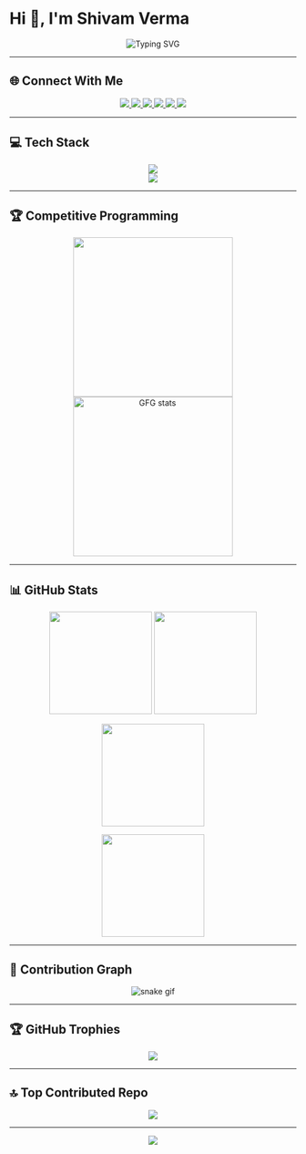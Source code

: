 # Hi 👋, I'm Shivam Verma

<p align="center">
  <img src="https://readme-typing-svg.herokuapp.com?color=E22FE4&width=450&height=45&lines=Emerging+Software+Engineer;Open-Source+Enthusiast;AI+Innovator;Problem+Solver;Nice+To+Meet+You+!" alt="Typing SVG" />
</p>


---

## 🌐 Connect With Me
<p align="center">
  <a href="https://www.linkedin.com/in/shivam-verma-b38269258/" target="_blank">
    <img src="https://img.shields.io/badge/LinkedIn-%230077B5.svg?style=for-the-badge&logo=linkedin&logoColor=white" />
  </a>
  <a href="https://stackoverflow.com/users/23365976" target="_blank">
    <img src="https://img.shields.io/badge/-Stackoverflow-FE7A16?style=for-the-badge&logo=stack-overflow&logoColor=white" />
  </a>
  <a href="https://x.com/Shivamverma090" target="_blank">
    <img src="https://img.shields.io/badge/X-black.svg?style=for-the-badge&logo=X&logoColor=white" />
  </a>
  <a href="mailto:shivamverma7522075220@gmail.com" target="_blank">
    <img src="https://img.shields.io/badge/Email-D14836?style=for-the-badge&logo=gmail&logoColor=white" />
  </a>
  <a href="https://leetcode.com/sver3215/" target="_blank">
    <img src="https://img.shields.io/badge/LeetCode-FFA116?style=for-the-badge&logo=leetcode&logoColor=black" />
  </a>
  <a href="https://auth.geeksforgeeks.org/user/shivamverma42k3" target="_blank">
    <img src="https://img.shields.io/badge/GeeksforGeeks-0F9D58?style=for-the-badge&logo=geeksforgeeks&logoColor=white" />
  </a>
</p>

---

## 💻 Tech Stack
<p align="center">
  <img src="https://skillicons.dev/icons?i=cpp,java,js,html,css,react,redux,nodejs,express,tailwind,firebase,mongodb,mysql,spring,postman,git,github,npm" />
  <br/>
  <img src="https://skillicons.dev/icons?i=python,sklearn,tensorflow,pandas,numpy,matplotlib" />
</p>

---

## 🏆 Competitive Programming
<p align="center">
  <a href="https://leetcode.com/sver3215/">
    <img height="280em" src="https://leetcard.jacoblin.cool/sver3215?theme=dark&font=PT%20Serif&ext=contest" />
  </a>
  <a href="https://www.geeksforgeeks.org/user/shivamverma42k3/">
    <img height="280em" src="https://gfgstatscard.vercel.app/shivamverma42k3" alt="GFG stats" />
  </a>
</p>

---

## 📊 GitHub Stats
<p align="center">
  <img src="https://github-readme-stats.vercel.app/api?username=Shivam995698&theme=radical&hide_border=false&include_all_commits=true&count_private=true" height="180em"/>
  <img src="https://github-readme-streak-stats.herokuapp.com/?user=Shivam995698&theme=radical&hide_border=false" height="180em"/>
</p>

<p align="center">
  <img src="https://github-readme-stats.vercel.app/api/top-langs/?username=Shivam995698&theme=radical&layout=compact&hide_border=false&include_all_commits=true&count_private=true" height="180em"/>
</p>

<p align="center">
  <img src="https://github-profile-summary-cards.vercel.app/api/cards/profile-details?username=Shivam995698&theme=radical" height="180em"/>
</p>

---

## 🐍 Contribution Graph
<p align="center">
  <img src="https://github.com/Shivam995698/Shivam995698/blob/output/github-contribution-grid-snake.svg" alt="snake gif"/>
</p>

---

## 🏆 GitHub Trophies
<p align="center">
  <img src="https://github-profile-trophy.vercel.app/?username=Shivam995698&theme=radical&no-frame=true&no-bg=false&margin-w=8" />
</p>

---

## 🔝 Top Contributed Repo
<p align="center">
  <img src="https://github-contributor-stats.vercel.app/api?username=Shivam995698&limit=5&theme=dark&combine_all_yearly_contributions=true" />
</p>

---

<p align="center">
  <img src="https://visitcount.itsvg.in/api?id=Shivam995698&icon=0&color=0" />
</p>

